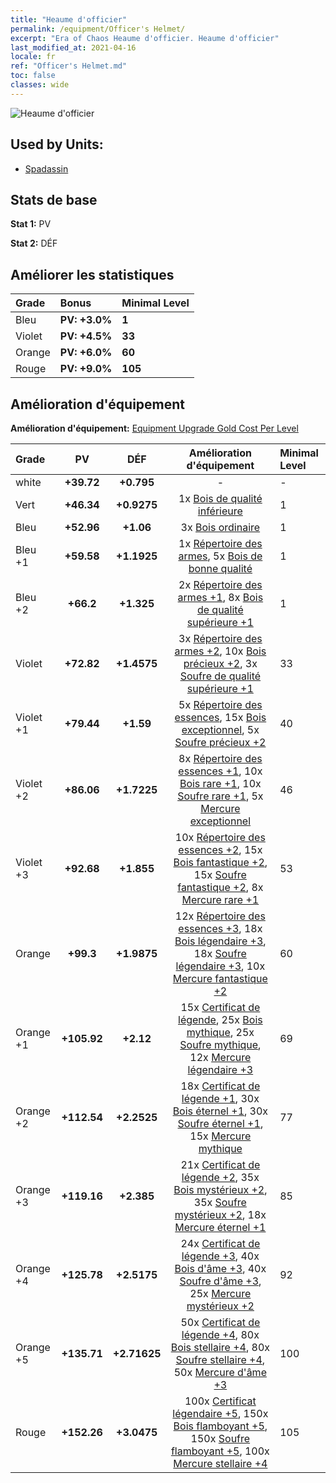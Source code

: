```yaml
---
title: "Heaume d'officier"
permalink: /equipment/Officer's Helmet/
excerpt: "Era of Chaos Heaume d'officier. Heaume d'officier"
last_modified_at: 2021-04-16
locale: fr
ref: "Officer's Helmet.md"
toc: false
classes: wide
---
```


  ![Heaume d'officier](/images/e/e_1042.png)

## Used by Units:

* [Spadassin](/fr/units/Swordsman/) 


## Stats de base
 **Stat 1:** PV

 **Stat 2:** DÉF

## Améliorer les statistiques

  |     Grade    |   Bonus | Minimal Level | 
  |:-------------|:--------|:--------------| 
  | Bleu | **PV: +3.0%** | **1** | 
  | Violet | **PV: +4.5%** | **33** | 
  | Orange | **PV: +6.0%** | **60** | 
  | Rouge | **PV: +9.0%** | **105** | 


## Amélioration d'équipement
 **Amélioration d'équipement:** [Equipment Upgrade Gold Cost Per Level](/equipment/EquipmentUpgradeCostPerLevel/) 

  |          Grade      | PV | DÉF | Amélioration d'équipement | Minimal Level |
  |:--------------------|:---------:|:---------:|:----------------:|:--------------|
  | white | **+39.72** | **+0.795** | - | - |
  | Vert | **+46.34** | **+0.9275** | 1x [Bois de qualité inférieure](/fr/Items/mat_1/) | 1 |
  | Bleu | **+52.96** | **+1.06** | 3x [Bois ordinaire](/fr/Items/mat_7/) | 1 |
  | Bleu +1 | **+59.58** | **+1.1925** | 1x [Répertoire des armes](/fr/Items/mat_18/), 5x [Bois de bonne qualité](/fr/Items/mat_13/) | 1 |
  | Bleu +2 | **+66.2** | **+1.325** | 2x [Répertoire des armes +1](/fr/Items/mat_25/), 8x [Bois de qualité supérieure +1](/fr/Items/mat_20/) | 1 |
  | Violet | **+72.82** | **+1.4575** | 3x [Répertoire des armes +2](/fr/Items/mat_32/), 10x [Bois précieux +2](/fr/Items/mat_27/), 3x [Soufre de qualité supérieure +1](/fr/Items/mat_22/) | 33 |
  | Violet +1 | **+79.44** | **+1.59** | 5x [Répertoire des essences](/fr/Items/mat_39/), 15x [Bois exceptionnel](/fr/Items/mat_34/), 5x [Soufre précieux +2](/fr/Items/mat_29/) | 40 |
  | Violet +2 | **+86.06** | **+1.7225** | 8x [Répertoire des essences +1](/fr/Items/mat_46/), 10x [Bois rare +1](/fr/Items/mat_41/), 10x [Soufre rare +1](/fr/Items/mat_43/), 5x [Mercure exceptionnel](/fr/Items/mat_35/) | 46 |
  | Violet +3 | **+92.68** | **+1.855** | 10x [Répertoire des essences +2](/fr/Items/mat_53/), 15x [Bois fantastique +2](/fr/Items/mat_48/), 15x [Soufre fantastique +2](/fr/Items/mat_50/), 8x [Mercure rare +1](/fr/Items/mat_42/) | 53 |
  | Orange | **+99.3** | **+1.9875** | 12x [Répertoire des essences +3](/fr/Items/mat_60/), 18x [Bois légendaire +3](/fr/Items/mat_55/), 18x [Soufre légendaire +3](/fr/Items/mat_57/), 10x [Mercure fantastique +2](/fr/Items/mat_49/) | 60 |
  | Orange +1 | **+105.92** | **+2.12** | 15x [Certificat de légende](/fr/Items/mat_67/), 25x [Bois mythique](/fr/Items/mat_62/), 25x [Soufre mythique](/fr/Items/mat_64/), 12x [Mercure légendaire +3](/fr/Items/mat_56/) | 69 |
  | Orange +2 | **+112.54** | **+2.2525** | 18x [Certificat de légende +1](/fr/Items/mat_74/), 30x [Bois éternel +1](/fr/Items/mat_69/), 30x [Soufre éternel +1](/fr/Items/mat_71/), 15x [Mercure mythique](/fr/Items/mat_63/) | 77 |
  | Orange +3 | **+119.16** | **+2.385** | 21x [Certificat de légende +2](/fr/Items/mat_81/), 35x [Bois mystérieux +2](/fr/Items/mat_76/), 35x [Soufre mystérieux +2](/fr/Items/mat_78/), 18x [Mercure éternel +1](/fr/Items/mat_70/) | 85 |
  | Orange +4 | **+125.78** | **+2.5175** | 24x [Certificat de légende +3](/fr/Items/mat_88/), 40x [Bois d'âme +3](/fr/Items/mat_83/), 40x [Soufre d'âme +3](/fr/Items/mat_85/), 25x [Mercure mystérieux +2](/fr/Items/mat_77/) | 92 |
  | Orange +5 | **+135.71** | **+2.71625** | 50x [Certificat de légende +4](/fr/Items/mat_95/), 80x [Bois stellaire +4](/fr/Items/mat_90/), 80x [Soufre stellaire +4](/fr/Items/mat_92/), 50x [Mercure d'âme +3](/fr/Items/mat_84/) | 100 |
  | Rouge | **+152.26** | **+3.0475** | 100x [Certificat légendaire +5](/fr/Items/mat_102/), 150x [Bois flamboyant +5](/fr/Items/mat_97/), 150x [Soufre flamboyant +5](/fr/Items/mat_99/), 100x [Mercure stellaire +4](/fr/Items/mat_91/) | 105 |

